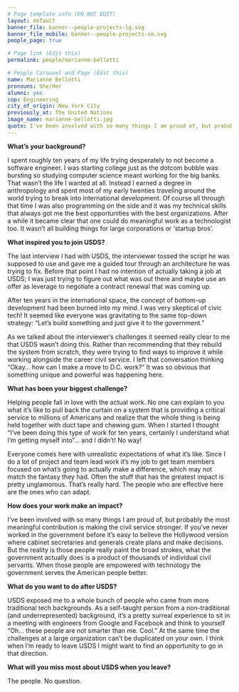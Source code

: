 ```yaml
---
# Page template info (DO NOT EDIT)
layout: default
banner_file: banner--people-projects-lg.svg
banner_file_mobile: banner--people-projects-sm.svg
people_page: true

# Page link (Edit this)
permalink: people/marianne-bellotti

# People Carousel and Page (Edit this)
name: Marianne Bellotti
pronouns: She/Her
alumni: yes
cop: Engineering
city_of_origin: New York City
previously_at: The United Nations
image_name: marianne-bellotti.jpg
quote: I’ve been involved with so many things I am proud of, but probably the most meaningful contribution is making the civil service stronger.
---
```


**What’s your background?**

I spent roughly ten years of my life trying desperately to not become a software engineer. I was starting college just as the dotcom bubble was bursting so studying computer science meant working for the big banks. That wasn’t the life I wanted at all. Instead I earned a degree in anthropology and spent most of my early twenties traveling around the world trying to break into international development. Of course all through that time I was also programming on the side and it was my technical skills that always got me the best opportunities with the best organizations. After a while it became clear that one could do meaningful work as a technologist too. It wasn’t all building things for large corporations or ‘startup bros’.

**What inspired you to join USDS?**

The last interview I had with USDS, the interviewer tossed the script he was supposed to use and gave me a guided tour through an architecture he was trying to fix. Before that point I had no intention of actually taking a job at USDS; I was just trying to figure out what was out there and maybe use an offer as leverage to negotiate a contract renewal that was coming up.

After ten years in the international space, the concept of bottom-up development had been burned into my mind. I was very skeptical of civic tech! It seemed like everyone was gravitating to the same top-down strategy: “Let’s build something and just give it to the government.”

As we talked about the interviewer’s challenges it seemed really clear to me that USDS wasn’t doing this. Rather than recommending that they rebuild the system from scratch, they were trying to find ways to improve it while working alongside the career civil service. I left that conversation thinking “Okay… how can I make a move to D.C. work?” It was so obvious that something unique and powerful was happening here.

**What has been your biggest challenge?**

Helping people fall in love with the actual work. No one can explain to you what it’s like to pull back the curtain on a system that is providing a critical service to millions of Americans and realize that the whole thing is being held together with duct tape and chewing gum. When I started I thought “I’ve been doing this type of work for ten years, certainly I understand what I’m getting myself into”… and I didn’t! No way!

Everyone comes here with unrealistic expectations of what it’s like. Since I do a lot of project and team lead work it’s my job to get team members focused on what’s going to actually make a difference, which may not match the fantasy they had. Often the stuff that has the greatest impact is pretty unglamorous. That’s really hard. The people who are effective here are the ones who can adapt.

**How does your work make an impact?**

I’ve been involved with so many things I am proud of, but probably the most meaningful contribution is making the civil service stronger. If you’ve never worked in the government before it’s easy to believe the Hollywood version where cabinet secretaries and generals create plans and make decisions. But the reality is those people really paint the broad strokes, what the government actually does is a product of thousands of individual civil servants. When those people are empowered with technology the government serves the American people better.

**What do you want to do after USDS?**

USDS exposed me to a whole bunch of people who came from more traditional tech backgrounds. As a self-taught person from a non-traditional (and underrepresented) background, it’s a pretty surreal experience to sit in a meeting with engineers from Google and Facebook and think to yourself “Oh… these people are not smarter than me. Cool.” At the same time the challenges at a large organization can’t be duplicated on your own. I think when I’m ready to leave USDS I might want to find an opportunity to go in that direction.

**What will you miss most about USDS when you leave?**

The people. No question.
